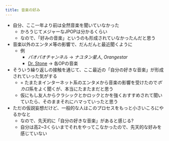 ```yaml
---
title: 音楽の好み
---
```


* 自分、ここ一年より前は全然音楽を聞いていなかった
  * かろうじてメジャーなJPOPは分かるくらい
  * なので、「好みの音楽」というのも形成されていなかったんだと思う
* 音楽以外のエンタメ等の影響で、だんだんと最近聞くように
  * 例
    * *パオパオチャンネル* -> *ナユタン星人*, *Orangestar*
    * [Dr. Stone](Dr.%20Stone.md) -> 各OPの音楽
* そういう繰り返しの接触を通じて、ここ最近の「自分の好きな音楽」が形成されていった気がする
  * = たまたまインターネット系のエンタメから音楽の影響を受けたので*ボカロ*系をよく聞くが、本当にたまたまだと思う
  * 仮にもし友人からクラシックとかロックとかを強くおすすめされて聞いていたら、そのままそれにハマっていったと思う
* ただの仮説妄想だけど、一般的な人はこのプロセスをもっと小さいころにやるかなと
  * なので、先天的に「自分の好きな音楽」があると感じる?
  * 自分は高2~3くらいまでそれをやってこなかったので、先天的な好みを感じていない
